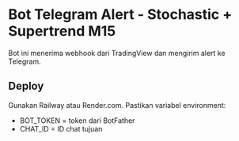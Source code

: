 # Bot Telegram Alert - Stochastic + Supertrend M15

Bot ini menerima webhook dari TradingView dan mengirim alert ke Telegram.

## Deploy
Gunakan Railway atau Render.com. Pastikan variabel environment:

- BOT_TOKEN = token dari BotFather
- CHAT_ID = ID chat tujuan